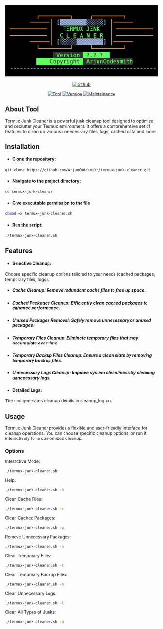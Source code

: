 <p align="center">
<a href="https://github.com/ArjunCodesmith"><img title="Termux-Junk-Cleaner" src="TJClogo.png"></a>
</p>
<p align="center">
<a href="https://github.com/ArjunCodesmith"><img title="Github" src="https://img.shields.io/badge/Github-ArjunCodesmith-brightgreen?style=for-the-badge&logo=github"></a>
</a>
<p align="center">
<a href="https://github.com/ArjunCodesmith"><img title="Tool" src="https://img.shields.io/badge/Tool-Termux Junk Cleaner-red.svg"></a>
<a href="https://github.com/ArjunCodesmith"><img title="Version" src="https://img.shields.io/badge/Version-0.2.0-yellow.svg"></a>
<a href="https://github.com/ArjunCodesmith"><img title="Maintainence" src="https://img.shields.io/badge/Maintained%3F-yes-blue.svg"></a>
</p>

## About Tool

Termux Junk Cleaner is a powerful junk cleanup tool designed to optimize and declutter your Termux environment. It offers a comprehensive set of features to clean up various unnecessary files, logs, cached data and more.

## Installation

- #### Clone the repository:
```bash
git clone https://github.com/ArjunCodesmith/termux-junk-cleaner.git
````
- #### Navigate to the project directory:
```bash
cd termux-junk-cleaner
```
- #### Give executable permission to the file
```bash
chmod +x termux-junk-cleaner.sh
```
- #### Run the script:
 ```bash
 ./termux-junk-cleaner.sh
```

## Features

- #### Selective Cleanup:
Choose specific cleanup options tailored to your needs (cached packages, temporary files, logs).

-	 ##### Cache Cleanup: Remove redundant cache files to free up space.
-	 ##### Cached Packages Cleanup: Efficiently clean cached packages to enhance performance.
-	 ##### Unused Packages Removal: Safely remove unnecessary or unused packages.
-	 ##### Temporary Files Cleanup: Eliminate temporary files that may accumulate over time.
-	 ##### Temporary Backup Files Cleanup: Ensure a clean slate by removing temporary backup files.
-	 ##### Unnecessary Logs Cleanup: Improve system cleanliness by cleaning unnecessary logs.

- #### Detailed Logs:
The tool generates cleanup details in cleanup_log.txt.

## Usage
Termux Junk Cleaner provides a flexible and user-friendly interface for cleanup operations. You can choose specific cleanup options, or run it interactively for a customized cleanup.
### Options

Interactive Mode:
```bash
./termux-junk-cleaner.sh
```
Help:
```bash
./termux-junk-cleaner.sh -h
```
Clean Cache Files:
```bash
./termux-junk-cleaner.sh -c
```
Clean Cached Packages:
```bash
./termux-junk-cleaner.sh -p
```
Remove Unnecessary Packages:
```bash
./termux-junk-cleaner.sh -n
```
Clean Temporary Files:
```bash
./termux-junk-cleaner.sh -t
```
Clean Temporary Backup Files:
```bash
./termux-junk-cleaner.sh -b
```
Clean Unnecessary Logs:
```bash
./termux-junk-cleaner.sh -l
```
Clean All Types of Junks:
```bash
./termux-junk-cleaner.sh -a
```
